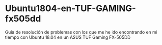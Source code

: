 # Ubuntu1804-en-TUF-GAMING-fx505dd
Guía de resolución de problemas con los que me he ido encontrando en mi tiempo con Ubuntu 18.04 en un ASUS TUF Gaming FX-505DD
